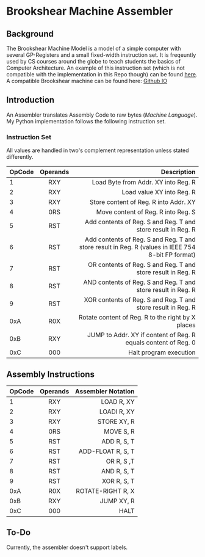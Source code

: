 # Brookshear Machine Assembler

## Background

The Brookshear Machine Model is a model of a simple computer with several
GP-Registers and a small fixed-width instruction set. It is freqeuntly used by
CS courses around the globe to teach students the basics of Computer
Architecture. An example of this instruction set (which is not compatible with
the implementation in this Repo though) can be found
[here](https://brookshear.jfagerberg.me/#). A compatible Brookshear machine can
be found here: [Github IO](http://joeledstrom.github.io/brookshear-emu/)

## Introduction

An Assembler translates Assembly Code to raw bytes (*Machine Language*). My
Python implementation follows the following instruction set.

### Instruction Set

All values are handled in two's complement representation unless stated
differently.

| OpCode        | Operands           | Description  |
| ------------- |:-------------:| -----:|
| 1     | RXY | Load Byte from Addr. XY into Reg. R |
| 2     | RXY      |   Load value XY into Reg. R |
| 3 | RXY      |    Store content of Reg. R into Addr. XY |
| 4 | 0RS      |    Move content of Reg. R into Reg. S |
| 5 | RST      |    Add contents of Reg. S and Reg. T and store result in Reg. R |
| 6 | RST      |    Add contents of Reg. S and Reg. T and store result in Reg. R (values in IEEE 754 8-bit FP format)|
| 7 | RST     |    OR contents of Reg. S and Reg. T and store result in Reg. R |
| 8 | RST      |    AND contents of Reg. S and Reg. T and store result in Reg. R |
| 9 | RST      |    XOR contents of Reg. S and Reg. T and store result in Reg. R |
| 0xA | R0X      |    Rotate content of Reg. R to the right by X places |
| 0xB | RXY      |    JUMP to Addr. XY if content of Reg. R equals content of Reg. 0 |
| 0xC | 000     |    Halt program execution |

## Assembly Instructions

| OpCode        | Operands           | Assembler Notation  |
| ------------- |:-------------:| -----:|
| 1     | RXY | LOAD R, XY |
| 2     | RXY      |  LOADI R, XY |
| 3 | RXY      |    STORE XY, R |
| 4 | 0RS      |    MOVE S, R |
| 5 | RST      |    ADD R, S, T |
| 6 | RST      |    ADD-FLOAT R, S, T |
| 7 | RST     |    OR R, S ,T |
| 8 | RST      |    AND R, S, T |
| 9 | RST      |    XOR R, S, T |
| 0xA | R0X      |    ROTATE-RIGHT R, X |
| 0xB | RXY      |    JUMP XY, R |
| 0xC | 000     |    HALT |

## To-Do

Currently, the assembler doesn't support labels.
